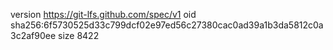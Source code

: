 version https://git-lfs.github.com/spec/v1
oid sha256:6f5730525d33c799dcf02e97ed56c27380cac0ad39a1b3da5812c0a3c2af90ee
size 8422
